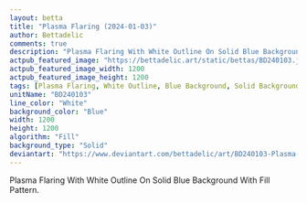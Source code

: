 ```yaml
---
layout: betta
title: "Plasma Flaring (2024-01-03)"
author: Bettadelic
comments: true
description: "Plasma Flaring With White Outline On Solid Blue Background With Fill Pattern."
actpub_featured_image: "https://bettadelic.art/static/bettas/BD240103.jpg"
actpub_featured_image_width: 1200
actpub_featured_image_height: 1200
tags: [Plasma Flaring, White Outline, Blue Background, Solid Background Pattern, Fill Pattern, January 2024]
unitName: "BD240103"
line_color: "White"
background_color: "Blue"
width: 1200
height: 1200
algorithm: "Fill"
background_type: "Solid"
deviantart: "https://www.deviantart.com/bettadelic/art/BD240103-Plasma-Flaring-2024-01-03-1007849525"
---
```


Plasma Flaring With White Outline On Solid Blue Background With Fill Pattern.
